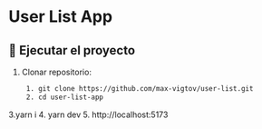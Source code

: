 # User List App

## 🚀 Ejecutar el proyecto

1. Clonar repositorio:
   ```bash
 	1. git clone https://github.com/max-vigtov/user-list.git
 	2. cd user-list-app
  3.yarn i
	4. yarn dev
	5. http://localhost:5173
  ```
